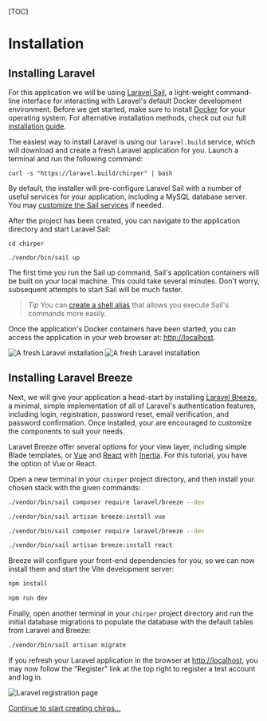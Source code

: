 [TOC]

# Installation

## Installing Laravel

For this application we will be using [Laravel Sail](https://laravel.com/docs/sail), a light-weight command-line interface for interacting with Laravel's default Docker development environment. Before we get started, make sure to install [Docker](https://docs.docker.com/get-docker/) for your operating system. For alternative installation methods, check out our full [installation guide](https://laravel.com/docs/installation).

The easiest way to install Laravel is using our `laravel.build` service, which will download and create a fresh Laravel application for you. Launch a terminal and run the following command:

```shell
curl -s "https://laravel.build/chirper" | bash
```

By default, the installer will pre-configure Laravel Sail with a number of useful services for your application, including a MySQL database server. You may [customize the Sail services](https://laravel.com/docs/9.x/installation#choosing-your-sail-services) if needed.

After the project has been created, you can navigate to the application directory and start Laravel Sail:

```shell
cd chirper

./vendor/bin/sail up
```

The first time you run the Sail up command, Sail's application containers will be built on your local machine. This could take several minutes. Don't worry, subsequent attempts to start Sail will be much faster.

> *Tip* You can [create a shell alias](https://laravel.com/docs/sail#configuring-a-shell-alias) that allows you execute Sail's commands more easily.

Once the application's Docker containers have been started, you can access the application in your web browser at: [http://localhost](http://localhost).

<img src="/img/screenshots/fresh.png" alt="A fresh Laravel installation" class="dark:hidden rounded-lg" />
<img src="/img/screenshots/fresh-dark.png" alt="A fresh Laravel installation" class="hidden dark:block rounded-lg" />

## Installing Laravel Breeze

Next, we will give your application a head-start by installing [Laravel Breeze](https://laravel.com/docs/starter-kits#laravel-breeze), a minimal, simple implementation of all of Laravel's authentication features, including login, registration, password reset, email verification, and password confirmation. Once installed, your are encouraged to customize the components to suit your needs.

Laravel Breeze offer several options for your view layer, including simple Blade templates, or [Vue](https://vuejs.org/) and [React](https://reactjs.org/) with [Inertia](https://inertiajs.com/). For this tutorial, you have the option of Vue or React.

Open a new terminal in your `chirper` project directory, and then install your chosen stack with the given commands:

```sh tab=Vue
./vendor/bin/sail composer require laravel/breeze --dev

./vendor/bin/sail artisan breeze:install vue
```

```sh tab=React
./vendor/bin/sail composer require laravel/breeze --dev

./vendor/bin/sail artisan breeze:install react
```

Breeze will configure your front-end dependencies for you, so we can now install them and start the Vite development server:

```sh
npm install

npm run dev
```

Finally, open another terminal in your `chirper` project directory and run the initial database migrations to populate the database with the default tables from Laravel and Breeze:

```sh
./vendor/bin/sail artisan migrate
```

If you refresh your Laravel application in the browser at [http://localhost](http://localhost), you may now follow the "Register" link at the top right to register a test account and log in.

<img src="/img/screenshots/register.png" alt="Laravel registration page" class="rounded-lg" />

[Continue to start creating chirps...](/creating-chirps)
